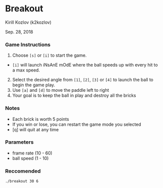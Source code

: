 # Breakout

Kirill Kozlov (k2kozlov)

Sep. 28, 2018

### Game Instructions

1. Choose `[s]` or `[i]` to start the game.
  - `[i]` will launch iNsAnE mOdE where the ball speeds up with every hit to a max speed.
2. Select the desired angle from `[1]`, `[2]`, `[3]` or `[4]` to launch the ball to begin the game play.
3. Use `[a]` and `[d]` to move the paddle left to right
4. Your goal is to keep the ball in play and destroy all the bricks

### Notes

- Each brick is worth 5 points
- If you win or lose, you can restart the game mode you selected
- [q] will quit at any time

### Parameters

- frame rate (10 - 60)
- ball speed (1 - 10)

### Reccomended 
`./breakout 30 6`
